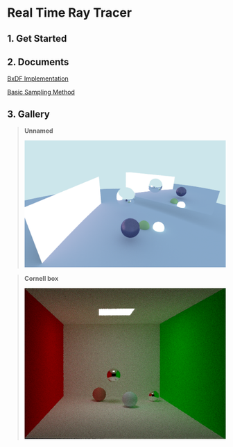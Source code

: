# Real Time Ray Tracer

## 1. Get Started



## 2. Documents

[BxDF Implementation](./Docs/BxDF.md)

[Basic Sampling Method](./Docs/BasicSamplingMethod.md)

## 3. Gallery

> **Unnamed**
>
> ![](https://raw.githubusercontent.com/lxcug/imgs/main/image-20240423212318526.png)



> **Cornell box**
>
> ![](https://raw.githubusercontent.com/lxcug/imgs/main/20240423172133.png)
